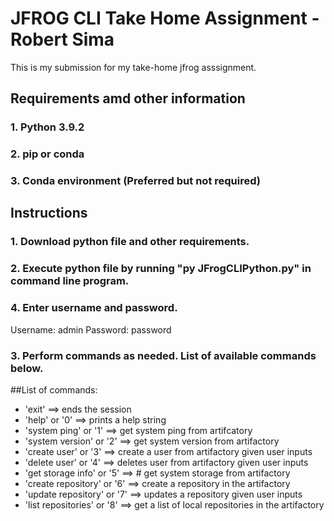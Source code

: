 # JFROG CLI Take Home Assignment - Robert Sima
This is my submission for my take-home jfrog asssignment. 

## Requirements amd other information
### 1. Python 3.9.2 
### 2. pip or conda
### 3. Conda environment (Preferred but not required)

## Instructions
### 1. Download python file and other requirements. 
### 2. Execute python file by running "py JFrogCLIPython.py" in command line program. 
### 4. Enter username and password.
Username: admin
Password: password
### 3. Perform commands as needed. List of available commands below. 

##List of commands: 
- 'exit' ==> ends the session
- 'help' or '0' ==> prints a help string
- 'system ping' or '1' ==> get system ping from artifcatory
- 'system version' or '2' ==> get system version from artifactory
- 'create user' or '3' ==> create a user from artifactory given user inputs
- 'delete user' or '4' ==> deletes user from artifactory given user inputs
- 'get storage info' or '5' ==> # get system storage from artifactory
- 'create repository' or '6' ==> create a repository in the artifactory
- 'update repository' or '7' ==> updates a repository given user inputs
- 'list repositories' or '8' ==> get a list of local repositories in the artifactory
